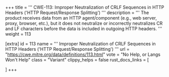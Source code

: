 +++
title = '''
CWE-113: Improper Neutralization of CRLF Sequences in HTTP Headers ('HTTP Request/Response Splitting')
'''
description	= '''
The product receives data from an HTTP agent/component (e.g., web server, proxy, browser, etc.), but it does not neutralize or incorrectly neutralizes CR and LF characters before the data is included in outgoing HTTP headers.
'''
weight = 113

[extra]
id = 113
name = '''
Improper Neutralization of CRLF Sequences in HTTP Headers ('HTTP Request/Response Splitting')
'''
url = "https://cwe.mitre.org/data/definitions/113.html"
vote = "No Help, or Langs Won't Help"
class = "Variant"
clippy_helps = false
rust_docs_links = [
	
]
+++

